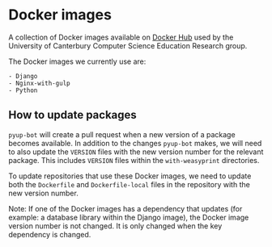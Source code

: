 # Docker images

A collection of Docker images available on [Docker Hub](https://hub.docker.com/u/uccser/) used by the University of Canterbury Computer Science Education Research group.

The Docker images we currently use are:

    - Django
    - Nginx-with-gulp
    - Python

## How to update packages

`pyup-bot` will create a pull request when a new version of a package becomes available.
In addition to the changes `pyup-bot` makes, we will need to also update the `VERSION` files with the new version number for the relevant package.
This includes `VERSION` files within the `with-weasyprint` directories.

To update repositories that use these Docker images, we need to update both the `Dockerfile` and `Dockerfile-local` files in the repository with the new version number.

Note: If one of the Docker images has a dependency that updates (for example: a database library within the Django image), the Docker image version number is not changed. It is only changed when the key dependency is changed.
